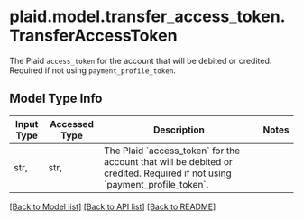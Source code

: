 # plaid.model.transfer_access_token.TransferAccessToken

The Plaid `access_token` for the account that will be debited or credited. Required if not using `payment_profile_token`.

## Model Type Info
Input Type | Accessed Type | Description | Notes
------------ | ------------- | ------------- | -------------
str,  | str,  | The Plaid &#x60;access_token&#x60; for the account that will be debited or credited. Required if not using &#x60;payment_profile_token&#x60;. | 

[[Back to Model list]](../../README.md#documentation-for-models) [[Back to API list]](../../README.md#documentation-for-api-endpoints) [[Back to README]](../../README.md)

